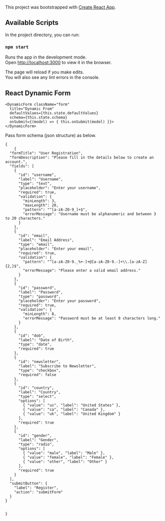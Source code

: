 This project was bootstrapped with [Create React App](https://github.com/facebook/create-react-app).

## Available Scripts

In the project directory, you can run:

### `npm start`

Runs the app in the development mode.<br>
Open [http://localhost:3000](http://localhost:3000) to view it in the browser.

The page will reload if you make edits.<br>
You will also see any lint errors in the console.

## React Dynamic Form

```
<DynamicForm className="form"
  title="Dynamic From"
  defaultValues={this.state.defaultValues}
  schema={this.state.schema}
  onSubmit={(model) => { this.onSubmit(model) }}>
</DynamicForm>
```
Pass form schema (json structure) as below.
```
{
    {
  "formTitle": "User Registration",
  "formDescription": "Please fill in the details below to create an account.",
  "fields": [
    {
      "id": "username",
      "label": "Username",
      "type": "text",
      "placeholder": "Enter your username",
      "required": true,
      "validation": {
        "minLength": 3,
        "maxLength": 20,
        "pattern": "^[a-zA-Z0-9_]+$",
        "errorMessage": "Username must be alphanumeric and between 3 to 20 characters."
      }
    },
    {
      "id": "email",
      "label": "Email Address",
      "type": "email",
      "placeholder": "Enter your email",
      "required": true,
      "validation": {
        "pattern": "^[a-zA-Z0-9._%+-]+@[a-zA-Z0-9.-]+\\.[a-zA-Z]{2,}$",
        "errorMessage": "Please enter a valid email address."
      }
    },
    {
      "id": "password",
      "label": "Password",
      "type": "password",
      "placeholder": "Enter your password",
      "required": true,
      "validation": {
        "minLength": 8,
        "errorMessage": "Password must be at least 8 characters long."
      }
    },
    {
      "id": "dob",
      "label": "Date of Birth",
      "type": "date",
      "required": true
    },
    {
      "id": "newsletter",
      "label": "Subscribe to Newsletter",
      "type": "checkbox",
      "required": false
    },
    {
      "id": "country",
      "label": "Country",
      "type": "select",
      "options": [
        { "value": "us", "label": "United States" },
        { "value": "ca", "label": "Canada" },
        { "value": "uk", "label": "United Kingdom" }
      ],
      "required": true
    },
    {
      "id": "gender",
      "label": "Gender",
      "type": "radio",
      "options": [
        { "value": "male", "label": "Male" },
        { "value": "female", "label": "Female" },
        { "value": "other", "label": "Other" }
      ],
      "required": true
    }
  ],
  "submitButton": {
    "label": "Register",
    "action": "submitForm"
  }
}

          
}
```
